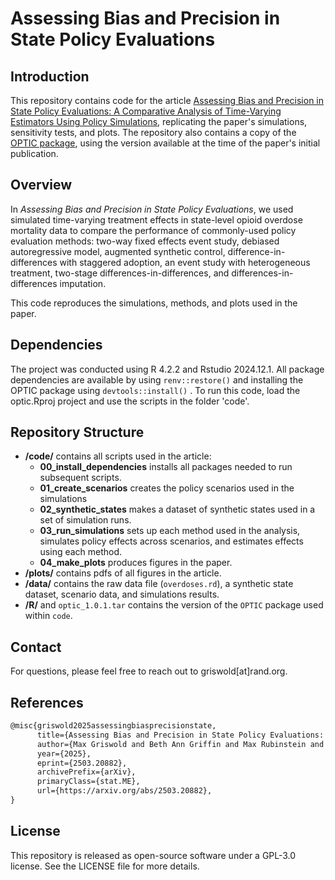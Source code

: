 # Assessing Bias and Precision in State Policy Evaluations

## Introduction

This repository contains code for the article [Assessing Bias and Precision in State Policy Evaluations: A Comparative Analysis of Time-Varying Estimators Using Policy Simulations](https://www.arxiv.org/abs/2503.20882), replicating the paper's simulations, sensitivity tests, and plots. The repository also contains a copy of the [OPTIC package](https://cran.r-project.org/web/packages/optic/index.html), using the version available at the time of the paper's initial publication.

## Overview

In *Assessing Bias and Precision in State Policy Evaluations*, we used simulated time-varying treatment effects in state-level opioid overdose mortality data to compare the performance of commonly-used policy evaluation methods: two-way fixed effects event study, debiased autoregressive model, augmented synthetic control, difference-in-differences with staggered adoption, an event study with heterogeneous treatment, two-stage differences-in-differences, and differences-in-differences imputation. 

This code reproduces the simulations, methods, and plots used in the paper. 
## Dependencies

The project was conducted using R 4.2.2 and Rstudio 2024.12.1. All package dependencies are available by using `renv::restore()` and installing the OPTIC package using `devtools::install()` . To run this code, load the optic.Rproj project and use the scripts in the folder 'code'.

## Repository Structure

- **/code/** contains all scripts used in the article:
  + **00_install_dependencies** installs all packages needed to run subsequent scripts.
  + **01_create_scenarios** creates the policy scenarios used in the simulations
  + **02_synthetic_states** makes a dataset of synthetic states used in a set of simulation runs.
  + **03_run_simulations** sets up each method used in the analysis, simulates policy effects across scenarios, and estimates effects using each method.
  + **04_make_plots** produces figures in the paper.
- **/plots/** contains pdfs of all figures in the article.
- **/data/** contains the raw data file (`overdoses.rd`), a synthetic state dataset, scenario data, and simulations results.
- **/R/** and `optic_1.0.1.tar` contains the version of the `OPTIC` package used within `code`.

## Contact

For questions, please feel free to reach out to griswold[at]rand.org.

## References

```tex
@misc{griswold2025assessingbiasprecisionstate,
      title={Assessing Bias and Precision in State Policy Evaluations: A Comparative Analysis of Time-Varying Estimators Using Policy Simulations}, 
      author={Max Griswold and Beth Ann Griffin and Max Rubinstein and Mincen Liu and Megan Schuler and Elizabeth Stone and Pedro Nascimento de Lima and Bradley D. Stein and Elizabeth A. Stuart},
      year={2025},
      eprint={2503.20882},
      archivePrefix={arXiv},
      primaryClass={stat.ME},
      url={https://arxiv.org/abs/2503.20882}, 
}
```

## License

This repository is released as open-source software under a GPL-3.0 license. See the LICENSE file for more details.
